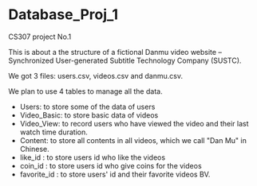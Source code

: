 # Database_Proj_1
CS307 project No.1

This is about a the structure of a fictional Danmu video website – Synchronized User-generated Subtitle Technology Company (SUSTC).



We got 3 files: users.csv, videos.csv and danmu.csv.



We plan to use 4 tables to manage all the data.
- Users: to store some of the data of users
- Video_Basic: to store basic data of videos
- Video_View: to record users who have viewed the video and their last watch time duration.
- Content: to store all contents in all videos, which we call "Dan Mu" in Chinese.
- like_id : to store users id who like the videos
- coin_id : to store users id who give coins for the videos
- favorite_id : to store users' id and their favorite videos BV.
